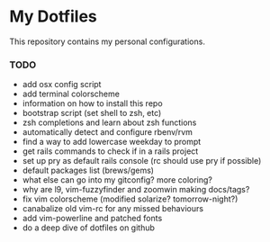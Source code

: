 # My Dotfiles
This repository contains my personal configurations.

### TODO
* add osx config script
* add terminal colorscheme
* information on how to install this repo
* bootstrap script (set shell to zsh, etc)
* zsh completions and learn about zsh functions
* automatically detect and configure rbenv/rvm
* find a way to add lowercase weekday to prompt
* get rails commands to check if in a rails project
* set up pry as default rails console (rc should use pry if possible)
* default packages list (brews/gems)
* what else can go into my gitconfig? more coloring?
* why are l9, vim-fuzzyfinder and zoomwin making docs/tags?
* fix vim colorscheme (modified solarize? tomorrow-night?)
* canabalize old vim-rc for any missed behaviours
* add vim-powerline and patched fonts
* do a deep dive of dotfiles on github
